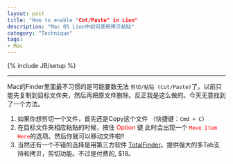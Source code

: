 ```yaml
---
layout: post
title: "How to enable "Cut/Paste" in Lion"
description: "Mac OS Lion中如何使用拷贝粘贴" 
category: "Technique"
tags:
- Mac
---
```

{% include JB/setup %} 

------------

Mac的Finder里面最不习惯的是可能要数无法 `剪切/粘贴 (Cut/Paste)`了。以前只能先复制到目标文件夹，然后再把原文件删除。反正我是这么做的。今天无意找到了一个方法。

1. 如果你想剪切一个文件，首先还是Copy这个文件 （快捷键：`Cmd + C`）
2. 在目标文件夹相应粘贴的时候，按住 <span style="color: #ff0000;">Option</span> 键 此时会出现一个 <span style="color: #ff0000;">`Move Item Here`</span>的选项。然后你就可以移动文件啦!!
3. 当然还有一个不错的选择是用第三方软件 <a href="http://totalfinder.binaryage.com/" target="_blank">TotalFinder</a>。提供强大的多Tab支持和拷贝，剪切功能。不过是付费的, $18。

